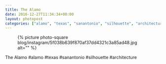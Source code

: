 ```yaml
---
title: The Alamo
date: 2016-12-27T11:34:34+00:00
layout: photopost
categories: ["alamo", "texas", "sanantonio", "silhouette", "architecture", "photos", "instagram"]
---
```


<figure class="photo photo--square">
  {% picture photo-square blog/instagram/5f038b639f870af37dd4321c3a85ad48.jpg alt="" %}
</figure>

The Alamo
#alamo #texas #sanantonio #silhouette #architecture
